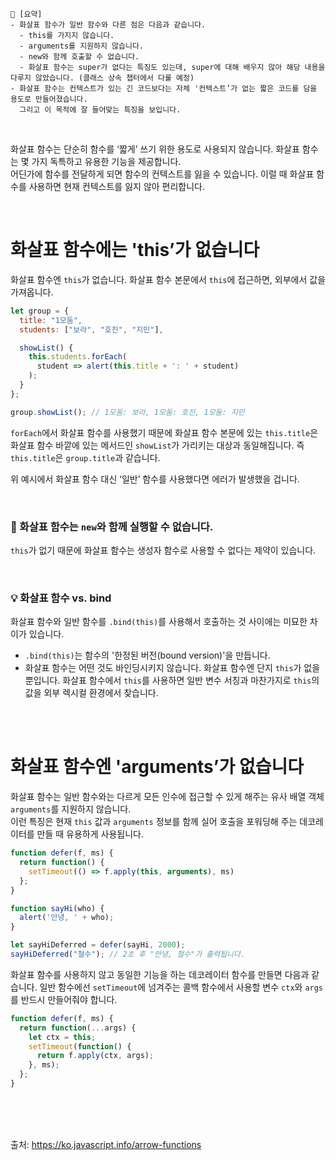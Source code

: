 ```
📍 [요약]
- 화살표 함수가 일반 함수와 다른 점은 다음과 같습니다.
  - this를 가지지 않습니다.
  - arguments를 지원하지 않습니다.
  - new와 함께 호출할 수 없습니다.
  - 화살표 함수는 super가 없다는 특징도 있는데, super에 대해 배우지 않아 해당 내용을 다루지 않았습니다. (클래스 상속 챕터에서 다룰 예정)
- 화살표 함수는 컨텍스트가 있는 긴 코드보다는 자체 '컨텍스트’가 없는 짧은 코드를 담을 용도로 만들어졌습니다. 
  그리고 이 목적에 잘 들어맞는 특징을 보입니다.
```
<br/>

화살표 함수는 단순히 함수를 ‘짧게’ 쓰기 위한 용도로 사용되지 않습니다. 화살표 함수는 몇 가지 독특하고 유용한 기능을 제공합니다.   
어딘가에 함수를 전달하게 되면 함수의 컨텍스트를 잃을 수 있습니다. 이럴 때 화살표 함수를 사용하면 현재 컨텍스트를 잃지 않아 편리합니다.

<br/>

# 화살표 함수에는 'this’가 없습니다
화살표 함수엔 `this`가 없습니다. 화살표 함수 본문에서 `this`에 접근하면, 외부에서 값을 가져옵니다.  
```js
let group = {
  title: "1모둠",
  students: ["보라", "호진", "지민"],

  showList() {
    this.students.forEach(
      student => alert(this.title + ': ' + student)
    );
  }
};

group.showList(); // 1모둠: 보라, 1모둠: 호진, 1모둠: 지민
```
`forEach`에서 화살표 함수를 사용했기 때문에 화살표 함수 본문에 있는 `this.title`은 화살표 함수 바깥에 있는 메서드인 `showList`가 가리키는 대상과 동일해집니다. 즉 `this.title`은 `group.title`과 같습니다.    

위 예시에서 화살표 함수 대신 ‘일반’ 함수를 사용했다면 에러가 발생했을 겁니다.  

<br/>

### 🚨 화살표 함수는 `new`와 함께 실행할 수 없습니다.
`this`가 없기 때문에 화살표 함수는 생성자 함수로 사용할 수 없다는 제약이 있습니다. 

<br/>

### 💡 화살표 함수 vs. bind
화살표 함수와 일반 함수를 `.bind(this)`를 사용해서 호출하는 것 사이에는 미묘한 차이가 있습니다.
- `.bind(this)`는 함수의 '한정된 버전(bound version)'을 만듭니다.
- 화살표 함수는 어떤 것도 바인딩시키지 않습니다. 화살표 함수엔 단지 `this`가 없을 뿐입니다. 화살표 함수에서 `this`를 사용하면 일반 변수 서칭과 마찬가지로 `this`의 값을 외부 렉시컬 환경에서 찾습니다.

<br/><br/>

# 화살표 함수엔 'arguments’가 없습니다
화살표 함수는 일반 함수와는 다르게 모든 인수에 접근할 수 있게 해주는 유사 배열 객체 `arguments`를 지원하지 않습니다.   
이런 특징은 현재 `this` 값과 `arguments` 정보를 함께 실어 호출을 포워딩해 주는 데코레이터를 만들 때 유용하게 사용됩니다.
```js
function defer(f, ms) {
  return function() {
    setTimeout(() => f.apply(this, arguments), ms)
  };
}

function sayHi(who) {
  alert('안녕, ' + who);
}

let sayHiDeferred = defer(sayHi, 2000);
sayHiDeferred("철수"); // 2초 후 "안녕, 철수"가 출력됩니다.
```
화살표 함수를 사용하지 않고 동일한 기능을 하는 데코레이터 함수를 만들면 다음과 같습니다. 일반 함수에선 `setTimeout`에 넘겨주는 콜백 함수에서 사용할 변수 `ctx`와 `args`를 반드시 만들어줘야 합니다.
```js
function defer(f, ms) {
  return function(...args) {
    let ctx = this;
    setTimeout(function() {
      return f.apply(ctx, args);
    }, ms);
  };
}
```

<br/><br/><br/>

출처: https://ko.javascript.info/arrow-functions

